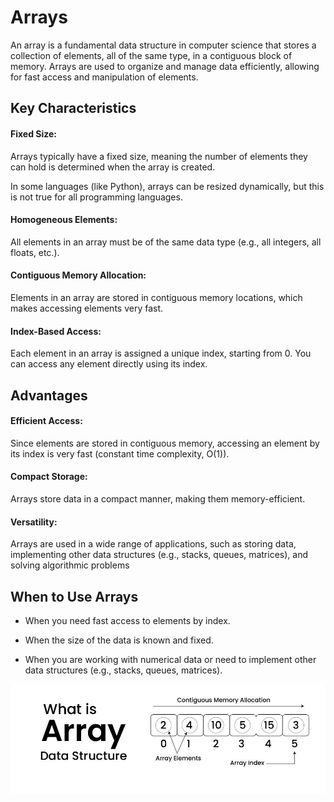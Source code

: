 # Arrays

An array is a fundamental data structure in computer science that stores a collection of elements, all of the same type, in a contiguous block of memory. Arrays are used to organize and manage data efficiently, allowing for fast access and manipulation of elements.

## Key Characteristics
#### Fixed Size:

Arrays typically have a fixed size, meaning the number of elements they can hold is determined when the array is created.

In some languages (like Python), arrays can be resized dynamically, but this is not true for all programming languages.

#### Homogeneous Elements:

All elements in an array must be of the same data type (e.g., all integers, all floats, etc.).

#### Contiguous Memory Allocation:

Elements in an array are stored in contiguous memory locations, which makes accessing elements very fast.

#### Index-Based Access:

Each element in an array is assigned a unique index, starting from 0. You can access any element directly using its index.


## Advantages

#### Efficient Access: 
Since elements are stored in contiguous memory, accessing an element by its index is very fast (constant time complexity, O(1)).

#### Compact Storage:
 Arrays store data in a compact manner, making them memory-efficient.

#### Versatility:
 Arrays are used in a wide range of applications, such as storing data, implementing other data structures (e.g., stacks, queues, matrices), and solving algorithmic problems

## When to Use Arrays
* When you need fast access to elements by index.

* When the size of the data is known and fixed.

* When you are working with numerical data or need to implement other data structures (e.g., stacks, queues, matrices).

![Alt text](Arrays.jpeg)
